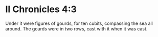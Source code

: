 # II Chronicles 4:3

Under it were figures of gourds, for ten cubits, compassing the sea all around. The gourds were in two rows, cast with it when it was cast.
